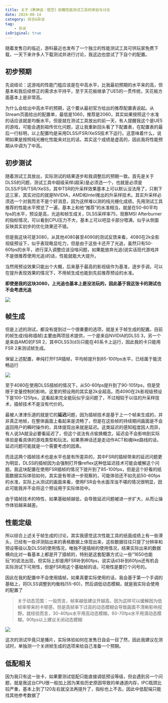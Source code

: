 ```yaml
---
title: 关于《黑神话：悟空》前瞻性能测试工具的体验与讨论
date: 2024-08-14
category: 综合&杂谈
tag:
    - 杂谈
isOriginal: true
---
```


随着发售日的临近，游科最近也发布了一个独立的性能测试工具可供玩家免费下载，一天下来许多人下载测试并进行讨论，我这边也尝试了下自个的配置。

<!-- more -->

## 初步预期

先说结论：这游戏的性能门槛应该是在中高水平，比我最初预期的水平来的高，但基本和我后续修正的需求水平持平，至于天花板继承了UE5的一贯传统，天花板方面基本上是非常高。

为什么会给出中高水平的预期，这个要从最初官方给出的推荐配置表说起。从Stream页面给出的配置单，最低是1060，推荐是2060，其实如果按照这个水准的话应该就是均衡水平。但是就在测试工具放出的前一天，有人提醒我这个是UE5的游戏，可能会遇到祖传优化问题，这让我重新回头看了下配置表，在配置表的最后一行标明，以上配置均是采用DLSS/FSR/XeSS技术下运行。这意味着什么，说明如果是按照纯光栅化性能来对比的话，其实这个成绩是虚高的，因此我将性能预期从中调为了中高。

## 初步测试

随着测试工具放出，实际测试的结果逐步和我调整后的预期一致。首先是关于DLSS的问题，测试工具中超级采样(超采)是必须选一个，也就是必须是DLSS/FSR/TSR/XeSS，其中TSR的升采样效果基本上可以默认没法用了，只剩下这三家，其实对应的就是NVIDIA，AMD和Intel推出的升采样技术。其实升采样必须选一个对我而言不是个好消息，因为这样难以测的纯光栅化成绩。先用测试工具推荐的性能水平预览了一遍，基本上和他“推荐”的水准相当，就是在50-60平均fps的水平，预设是高，光追和帧生成关，DLSS采样率75，观察MSI Afterburner的指标情况，可以看到CPU压力不大，基本上可以吧显卡部分喂满，似乎从侧面反映其实初步的优化效果还不错。

但是我这块可是3080，从其他4080甚至4090的测试反馈来看，4080在2k全影视级预设下，似乎表现略显吃力，但是由于这些卡还开了光追，虽然只有50-60fps的水平，进行深入调整应该没啥问题，如果能放弃光追(说实话现代游戏并不是很推荐使用光追)的话，性能就能大大提升。

当然用预设效果只能出个大概，后来基于最高的影视级作为基准，逐步手调，可以在提升表现效果的情况下，不用帧生成也能到先前推荐预设的水准。

**即使是我的这块3080，上光追也基本上是没法玩的，因此基于我这张卡的测试也不会考虑光追**

![](https://i.focotx.net/blog/2024/08/9d3d7c5776b957cbe71912bcc5f0c03aaff168be.webp)

## 帧生成

但是上述的测试，都没有提到过一个很重要的选项，就是关于帧生成的配置。目前的帧生成(俗称插帧)主要由两项技术提供，一个是来自NVIDIA的DLSS 3，另一个是来自AMD的FSR 2，其中DLSS3(d3)只能在40系卡上运行，因此我的卡只能用FSR 2来测试帧生成。

保留上述配置，单纯打开FSR插帧，平均帧提升到85-100fps水平，已经属于能流畅运行

![](https://i.focotx.net/blog/2024/08/c899ab611954e3eb8e81303606412da196f2e085.webp)

至于4080在使用DLSS插帧的情况下，从50-60fps提升到了90-105fps，但是受限于变量控制的影响，这里的预设用的其实是2k全超高。而4090在2k影视级预设下是100-125fps，这看起来完全能玩似乎没问题了，不过相较于以往的升采样技术，插帧技术不是没有代价的。

最被人津津乐道的就是它的**延迟**问题，因为插帧技术是基于上一个帧来生成的，并非真正地帧，在整体画面上看起来是流畅了，但是在这些帧的持续期间画面是不会返回用户的瞬时操作的，具体提现出来就是延迟。这类延迟的感知程度因人而异，有人说3A就没必要看延迟了，但这个说法有点偷换概念，延迟会不会影响到实际体验是看具体的游戏类型和玩法，如果黑神话还是走动作ACT和魂like路线的话，延迟问题可能就是一个需要考虑的因素。

而且这两个插帧技术也是水平也是有所差异的，其中FSR的插帧带来的延迟问题更为明显，DLSS的插帧因为会强制打开像reflex这种低延迟技术可能会缓解这个问题。我这块配置在使用FSR插帧的情况下提升到了85-100fps，但是这个好看的纸面数据实际体验如何，其实是有带进一步观察的，可能体验还不如先前50-60fps的水准，实际上从测试的画面来看，使用FSR会令水面浑浊不堪的情况很明显，因此可能我并不会将这个预设用于实际体验中。

由于插帧技术的特性，如果基础帧越低，会导致延迟问题被进一步扩大，从而让操作体验越来越差。

## 性能定级

所以综合上述关于帧生成的讨论，其实我感觉这次性能工具的纸面成绩上有一些滑头，已经有一些评测贴出来的表格数据上体现出来，这些数据往往只提了分辨率和预设等级以及DLSS的使用情况，唯独不提插帧的使用情况，结果实际出来的数据横向比对一看基本上都是开了插帧的，特别是这套配置方式让一些“1650也能玩”的说法出现，但实际上却是用FSR补到60fps，说实话d3补到60fps还有机会实际测试下可用性，但是FSR用这个基础帧的话，可用性是要打个问号的。

因此在我的配置中不会使用插帧，如果真要实际使用的话，我会基于第一个手调的基础上，将DLSS调整到均衡档(55-60)，然后调低动态模糊，就是我实际会使用的配置了

> 关于动态范围：一般而言，帧率越低建议开越高，因为这样可以缓解因为低帧率带来的卡顿感，但是高帧率下过高的动态模糊会导致画面不清晰影响视野。就经验而言，30-40fps水平用高动态模糊，60-70fps水平用滴动态模糊，90fps以上建议关闭动态模糊

![](https://i.focotx.net/blog/2024/08/ba7d4280e14ec0bc06c15b2f712d730bd33e0acd.webp)

这次的测试毕竟只是播片，实际体验如何在发售日自会一目了然，因此我建议在测试时，单独测一个关闭帧生成的选项来给自己准备一个预期。

## 低配相关

因为我只有这一张卡，如果要测试低配只能直接调低预设等级，但会遇到另一个问题，就是我这台CPU很一般加上因为某些历史原因导致的单通道内存，IPC瓶颈比较严重，基本上到了120左右就没法再提升了，指标也上不去，因此中低配端只能找其他参考数据了